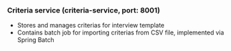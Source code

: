 ### Criteria service (criteria-service, port: 8001)
* Stores and manages criterias for interview template
* Contains batch job for importing criterias from CSV file, implemented via Spring Batch